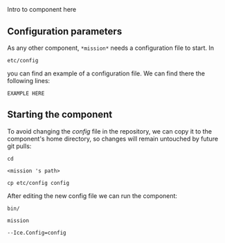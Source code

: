 ```
```
#
``` mission
```
Intro to component here


## Configuration parameters
As any other component,
``` *mission* ```
needs a configuration file to start. In

    etc/config

you can find an example of a configuration file. We can find there the following lines:

    EXAMPLE HERE


## Starting the component
To avoid changing the *config* file in the repository, we can copy it to the component's home directory, so changes will remain untouched by future git pulls:

    cd

``` <mission 's path> ```

    cp etc/config config

After editing the new config file we can run the component:

    bin/

```mission ```

    --Ice.Config=config
